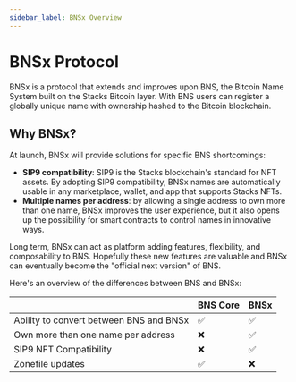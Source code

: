 ```yaml
---
sidebar_label: BNSx Overview
---
```


# BNSx Protocol

BNSx is a protocol that extends and improves upon BNS, the Bitcoin Name System built on the Stacks Bitcoin layer. With BNS users can register a globally unique name with ownership hashed to the Bitcoin blockchain.

## Why BNSx?

At launch, BNSx will provide solutions for specific BNS shortcomings:

- **SIP9 compatibility**: SIP9 is the Stacks blockchain's standard for NFT assets. By adopting SIP9 compatibility, BNSx names are automatically usable in any marketplace, wallet, and app that supports Stacks NFTs.
- **Multiple names per address**: by allowing a single address to own more than one name, BNSx improves the user experience, but it also opens up the possibility for smart contracts to control names in innovative ways.

Long term, BNSx can act as platform adding features, flexibility, and composability to BNS. Hopefully these new features are valuable and BNSx can eventually become the "official next version" of BNS.

Here's an overview of the differences between BNS and BNSx:

|                                         | BNS Core | BNSx |
| --------------------------------------- | -------- | ---- |
| Ability to convert between BNS and BNSx | ✅       | ✅   |
| Own more than one name per address      | ❌       | ✅   |
| SIP9 NFT Compatibility                  | ❌       | ✅   |
| Zonefile updates                        | ✅       | ❌   |
